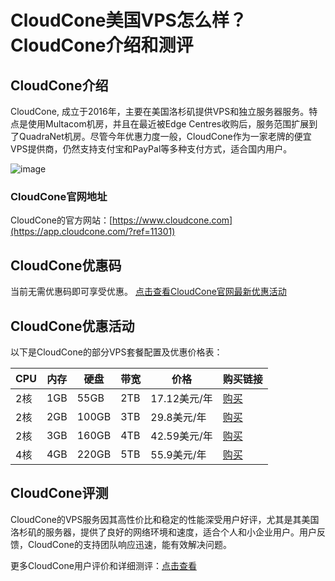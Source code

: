 # CloudCone美国VPS怎么样？CloudCone介绍和测评

## CloudCone介绍
CloudCone, 成立于2016年，主要在美国洛杉矶提供VPS和独立服务器服务。特点是使用Multacom机房，并且在最近被Edge Centres收购后，服务范围扩展到了QuadraNet机房。尽管今年优惠力度一般，CloudCone作为一家老牌的便宜VPS提供商，仍然支持支付宝和PayPal等多种支付方式，适合国内用户。

![image](https://github.com/burrussr374/CloudCone/assets/169528957/43c8e589-f3fe-4f84-b807-91997c96f831)


### CloudCone官网地址
CloudCone的官方网站：[https://www.cloudcone.com](https://app.cloudcone.com/?ref=11301)

## CloudCone优惠码
当前无需优惠码即可享受优惠。
[点击查看CloudCone官网最新优惠活动](https://app.cloudcone.com/?ref=11301)

## CloudCone优惠活动
以下是CloudCone的部分VPS套餐配置及优惠价格表：

| CPU  | 内存 | 硬盘    | 带宽 | 价格         | 购买链接                        |
|------|------|---------|------|--------------|---------------------------------|
| 2核  | 1GB  | 55GB    | 2TB  | 17.12美元/年 | [购买](https://app.cloudcone.com/?ref=11301)   |
| 2核  | 2GB  | 100GB   | 3TB  | 29.8美元/年  | [购买](https://app.cloudcone.com/?ref=11301)   |
| 2核  | 3GB  | 160GB   | 4TB  | 42.59美元/年 | [购买](https://app.cloudcone.com/?ref=11301)   |
| 4核  | 4GB  | 220GB   | 5TB  | 55.9美元/年  | [购买](https://app.cloudcone.com/?ref=11301)   |

## CloudCone评测
CloudCone的VPS服务因其高性价比和稳定的性能深受用户好评，尤其是其美国洛杉矶的服务器，提供了良好的网络环境和速度，适合个人和小企业用户。用户反馈，CloudCone的支持团队响应迅速，能有效解决问题。

更多CloudCone用户评价和详细测评：[点击查看](https://app.cloudcone.com/?ref=11301)
